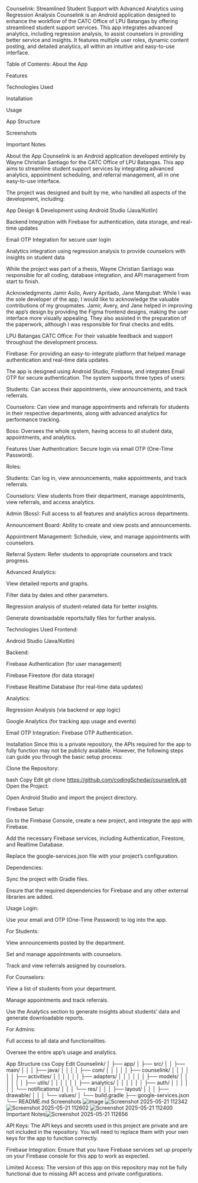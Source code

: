 Counselink: Streamlined Student Support with Advanced Analytics using Regression Analysis
Counselink is an Android application designed to enhance the workflow of the CATC Office of LPU Batangas by offering streamlined student support services. This app integrates advanced analytics, including regression analysis, to assist counselors in providing better service and insights. It features multiple user roles, dynamic content posting, and detailed analytics, all within an intuitive and easy-to-use interface.

Table of Contents:
About the App

Features

Technologies Used

Installation

Usage

App Structure

Screenshots

Important Notes

About the App
Counselink is an Android application developed entirely by Wayne Christian Santiago for the CATC Office of LPU Batangas. This app aims to streamline student support services by integrating advanced analytics, appointment scheduling, and referral management, all in one easy-to-use interface.

The project was designed and built by me, who handled all aspects of the development, including:

App Design & Development using Android Studio (Java/Kotlin)

Backend Integration with Firebase for authentication, data storage, and real-time updates

Email OTP Integration for secure user login

Analytics integration using regression analysis to provide counselors with insights on student data

While the project was part of a thesis, Wayne Christian Santiago was responsible for all coding, database integration, and API management from start to finish.

Acknowledgments
Jamir Asilo, Avery Apritado, Jane Mangubat: While I was the sole developer of the app, I would like to acknowledge the valuable contributions of my groupmates. Jamir, Avery, and Jane helped in improving the app’s design by providing the Figma frontend designs, making the user interface more visually appealing. They also assisted in the preparation of the paperwork, although I was responsible for final checks and edits.

LPU Batangas CATC Office: For their valuable feedback and support throughout the development process.

Firebase: For providing an easy-to-integrate platform that helped manage authentication and real-time data updates.

The app is designed using Android Studio, Firebase, and integrates Email OTP for secure authentication. The system supports three types of users:

Students: Can access their appointments, view announcements, and track referrals.

Counselors: Can view and manage appointments and referrals for students in their respective departments, along with advanced analytics for performance tracking.

Boss: Oversees the whole system, having access to all student data, appointments, and analytics.

Features
User Authentication: Secure login via email OTP (One-Time Password).

Roles:

Students: Can log in, view announcements, make appointments, and track referrals.

Counselors: View students from their department, manage appointments, view referrals, and access analytics.

Admin (Boss): Full access to all features and analytics across departments.

Announcement Board: Ability to create and view posts and announcements.

Appointment Management: Schedule, view, and manage appointments with counselors.

Referral System: Refer students to appropriate counselors and track progress.

Advanced Analytics:

View detailed reports and graphs.

Filter data by dates and other parameters.

Regression analysis of student-related data for better insights.

Generate downloadable reports/tally files for further analysis.

Technologies Used
Frontend:

Android Studio (Java/Kotlin)

Backend:

Firebase Authentication (for user management)

Firebase Firestore (for data storage)

Firebase Realtime Database (for real-time data updates)

Analytics:

Regression Analysis (via backend or app logic)

Google Analytics (for tracking app usage and events)

Email OTP Integration: Firebase OTP Authentication.

Installation
Since this is a private repository, the APIs required for the app to fully function may not be publicly available. However, the following steps can guide you through the basic setup process:

Clone the Repository:

bash
Copy
Edit
git clone https://github.com/codingSchedar/counselink.git
Open the Project:

Open Android Studio and import the project directory.

Firebase Setup:

Go to the Firebase Console, create a new project, and integrate the app with Firebase.

Add the necessary Firebase services, including Authentication, Firestore, and Realtime Database.

Replace the google-services.json file with your project’s configuration.

Dependencies:

Sync the project with Gradle files.

Ensure that the required dependencies for Firebase and any other external libraries are added.

Usage
Login:

Use your email and OTP (One-Time Password) to log into the app.

For Students:

View announcements posted by the department.

Set and manage appointments with counselors.

Track and view referrals assigned by counselors.

For Counselors:

View a list of students from your department.

Manage appointments and track referrals.

Use the Analytics section to generate insights about students’ data and generate downloadable reports.

For Admins:

Full access to all data and functionalities.

Oversee the entire app’s usage and analytics.

App Structure
css
Copy
Edit
Counselink/
│
├── app/
│   ├── src/
│   │   ├── main/
│   │   │   ├── java/
│   │   │   │   ├── com/
│   │   │   │   │   ├── counselink/
│   │   │   │   │   │   ├── activities/
│   │   │   │   │   │   ├── adapters/
│   │   │   │   │   │   ├── models/
│   │   │   │   │   │   ├── utils/
│   │   │   │   │   │   ├── analytics/
│   │   │   │   │   │   ├── auth/
│   │   │   │   │   │   └── notifications/
│   │   │   └── res/
│   │   │       ├── layout/
│   │   │       ├── drawable/
│   │   │       └── values/
│   └── build.gradle
├── google-services.json
└── README.md
Screenshots
![image](https://github.com/user-attachments/assets/52748233-811a-4af1-a8a6-bdc646673eb3)
![Screenshot 2025-05-21 112342](https://github.com/user-attachments/assets/93f23756-9ebf-43e6-8b44-920ecf253ed5)
![Screenshot 2025-05-21 112602](https://github.com/user-attachments/assets/16b58cac-348f-4763-8896-1b048d4693bd)
![Screenshot 2025-05-21 112400](https://github.com/user-attachments/assets/59e3100c-c698-4667-a797-eb7e85e72745)
Important Notes![Screenshot 2025-05-21 112656](https://github.com/user-attachments/assets/34c1cef1-196b-4fce-8428-915672baad5d)


API Keys: The API keys and secrets used in this project are private and are not included in the repository. You will need to replace them with your own keys for the app to function correctly.

Firebase Integration: Ensure that you have Firebase services set up properly on your Firebase console for this app to work as expected.

Limited Access: The version of this app on this repository may not be fully functional due to missing API access and private configurations.

